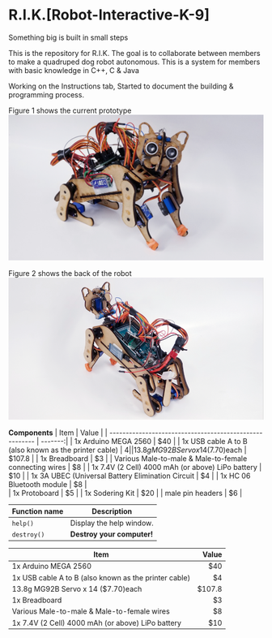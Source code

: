 # R.I.K.[Robot-Interactive-K-9]
Something big is built in small steps

This is the repository for R.I.K.
The goal is to collaborate between members to make a quadruped dog robot autonomous. 
This is a system for members with basic knowledge in C++, C & Java 

Working on the Instructions tab, Started to document the building & programming process.

Figure 1 shows the current prototype
![alt text](https://github.com/abel09011/R.I.K.-Robot-Interactive-K-9/blob/master/RIK%20Final%20Design.png)

Figure 2 shows the back of the robot
![alt text](https://github.com/abel09011/R.I.K.-Robot-Interactive-K-9/blob/master/RIK's%20Back.png)

**Components**
| Item                                                    | Value   |
| ------------------------------------------------------- | -------:|
| 1x Arduino MEGA 2560                                    | $40     |
| 1x USB cable A to B (also known as the printer cable)   | $4      |
| 13.8g MG92B Servo x 14 ($7.70)each                      | $107.8  |
| 1x Breadboard                                           | $3      |
| Various Male-to-male & Male-to-female connecting wires  | $8      |
| 1x 7.4V (2 Cell) 4000 mAh (or above) LiPo battery       | $10     |
| 1x 3A UBEC (Universal Battery Elimination Circuit       | $4      |
| 1x HC 06 Bluetooth module                               | $8      |               
| 1x Protoboard                                           | $5      | 
| 1x Sodering Kit                                         | $20     | 
| male pin headers                                        | $6      | 

| Function name | Description                    |
| ------------- | ------------------------------ |
| `help()`      | Display the help window.       |
| `destroy()`   | **Destroy your computer!**     |

| Item                                                     | Value   |
| -------------------------------------------------------- | -------:|
| 1x Arduino MEGA 2560                                     | $40     |
| 1x USB cable A to B (also known as the printer cable)    |   $4    |
| 13.8g MG92B Servo x 14 ($7.70)each                       | $107.8  |
| 1x Breadboard                                            | $3      |
| Various Male-to-male & Male-to-female wires              |   $8    |
| 1x 7.4V (2 Cell) 4000 mAh (or above) LiPo battery        |   $10   |

